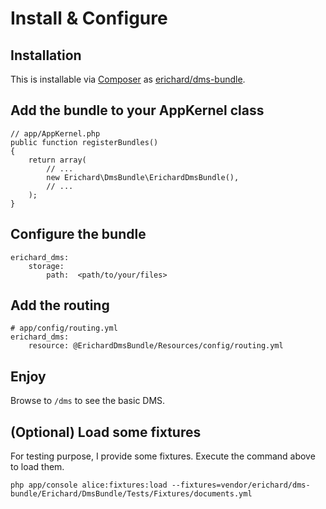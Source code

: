 # Install & Configure


## Installation

This is installable via [Composer](https://getcomposer.org/) as [erichard/dms-bundle](https://packagist.org/packages/erichard/dms-bundle).


## Add the bundle to your AppKernel class

```
// app/AppKernel.php
public function registerBundles()
{
    return array(
        // ...
        new Erichard\DmsBundle\ErichardDmsBundle(),
        // ...
    );
}
```

## Configure the bundle

```
erichard_dms:
    storage:
        path:  <path/to/your/files>
```

## Add the routing

```
# app/config/routing.yml
erichard_dms:
    resource: @ErichardDmsBundle/Resources/config/routing.yml
```

## Enjoy

Browse to `/dms` to see the basic DMS.


## (Optional) Load some fixtures

For testing purpose, I provide some fixtures. Execute the command above to load them.

```
php app/console alice:fixtures:load --fixtures=vendor/erichard/dms-bundle/Erichard/DmsBundle/Tests/Fixtures/documents.yml
```

